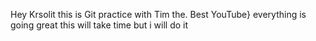   Hey Krsolit this is Git practice with Tim the. Best  YouTube}
everything is going great this will take time but i will do it
